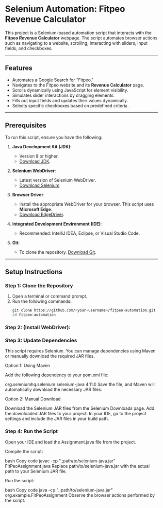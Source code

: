 # Selenium Automation: Fitpeo Revenue Calculator

This project is a Selenium-based automation script that interacts with the **Fitpeo Revenue Calculator** webpage. The script automates browser actions such as navigating to a website, scrolling, interacting with sliders, input fields, and checkboxes.

---

## Features

- Automates a Google Search for "Fitpeo."
- Navigates to the Fitpeo website and its **Revenue Calculator** page.
- Scrolls dynamically using JavaScript for element visibility.
- Simulates slider interactions by dragging elements.
- Fills out input fields and updates their values dynamically.
- Selects specific checkboxes based on predefined criteria.

---

## Prerequisites

To run this script, ensure you have the following:

1. **Java Development Kit (JDK)**:
   - Version 8 or higher.
   - [Download JDK](https://www.oracle.com/java/technologies/javase-downloads.html).

2. **Selenium WebDriver**:
   - Latest version of Selenium WebDriver.
   - [Download Selenium](https://www.selenium.dev/downloads/).

3. **Browser Driver**:
   - Install the appropriate WebDriver for your browser. This script uses **Microsoft Edge**.
   - [Download EdgeDriver](https://developer.microsoft.com/en-us/microsoft-edge/tools/webdriver/).

4. **Integrated Development Environment (IDE)**:
   - Recommended: IntelliJ IDEA, Eclipse, or Visual Studio Code.

5. **Git**:
   - To clone the repository. [Download Git](https://git-scm.com/).

---

## Setup Instructions

### Step 1: Clone the Repository

1. Open a terminal or command prompt.
2. Run the following commands:
   ```bash
   git clone https://github.com/<your-username>/fitpeo-automation.git
   cd fitpeo-automation
   
### Step 2: (Install WebDriver):


### Step 3: Update Dependencies
This script requires Selenium. You can manage dependencies using Maven or manually download the required JAR files.

Option 1: Using Maven

Add the following dependency to your pom.xml file:

<dependencies>
    <dependency>
        <groupId>org.seleniumhq.selenium</groupId>
        <artifactId>selenium-java</artifactId>
        <version>4.11.0</version> <!-- Use the latest version -->
    </dependency>
</dependencies>
Save the file, and Maven will automatically download the necessary JAR files.

Option 2: Manual Download

Download the Selenium JAR files from the Selenium Downloads page.
Add the downloaded JAR files to your project:
In your IDE, go to the project settings and include the JAR files in your build path.

### Step 4: Run the Script
Open your IDE and load the Assignment.java file from the project.

Compile the script:

bash
Copy code
javac -cp ".;path/to/selenium-java.jar" FitPeoAssignment.java
Replace path/to/selenium-java.jar with the actual path to your Selenium JAR file.

Run the script:

bash
Copy code
java -cp ".;path/to/selenium-java.jar" org.example.FitPeoAssignment
Observe the browser actions performed by the script.
